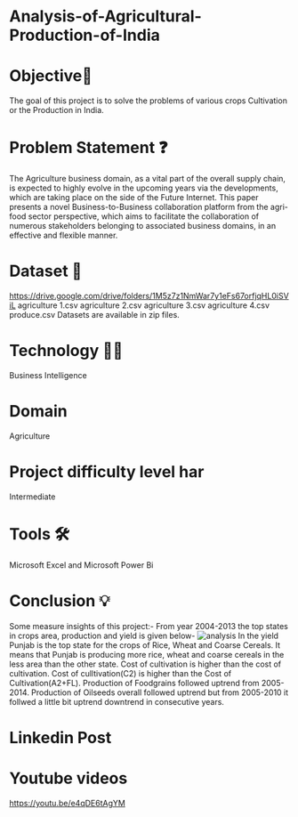# Analysis-of-Agricultural-Production-of-India
# Objective🎯
The goal of this project is to solve the problems of various crops Cultivation or the Production  in India.
# Problem Statement ❓
The Agriculture business domain, as a vital part of the overall supply chain, is expected to highly evolve in the upcoming years via the developments, which are taking place on the side of the Future Internet. This paper presents a novel Business-to-Business collaboration platform from the agri-food sector perspective, which aims to facilitate the collaboration of numerous stakeholders belonging to associated business domains, in an effective and flexible manner.
# Dataset 📀
https://drive.google.com/drive/folders/1M5z7z1NmWar7y1eFs67orfjqHL0iSViL
agriculture 1.csv
agriculture 2.csv
agriculture 3.csv
agriculture 4.csv
produce.csv
Datasets are available in zip files.

# Technology 👩‍💻
Business Intelligence
# Domain
Agriculture
# Project difficulty level har
Intermediate
# Tools 🛠
Microsoft Excel and Microsoft Power Bi
# Conclusion 💡
Some measure insights of this project:-
From year 2004-2013 the top states in crops area, production and yield is given below-
![analysis](https://user-images.githubusercontent.com/72399132/140772319-d36d1ed0-da6a-45e4-a963-d10956806ba0.jpg)
In the yield Punjab is the top state for the crops of Rice, Wheat and Coarse Cereals. It means that Punjab is producing more rice, wheat and coarse cereals in the less area than the other state.
Cost of cultivation is higher than the cost of cultivation.
Cost of culltivation(C2) is higher than the Cost of Cultivation(A2+FL).
Production of Foodgrains followed uptrend from 2005-2014.
Production of Oilseeds overall followed uptrend but from 2005-2010 it follwed a little bit uptrend downtrend in consecutive years.


# Linkedin Post

# Youtube videos
https://youtu.be/e4qDE6tAgYM
